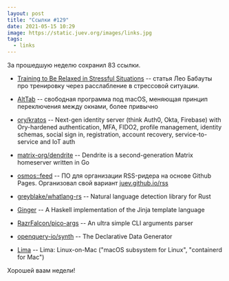 ```yaml
---
layout: post
title: "Ссылки #129"
date: 2021-05-15 10:29
image: https://static.juev.org/images/links.jpg
tags:
  - links
---
```

За прошедшую неделю сохранил 83 ссылки.

* [Training to Be Relaxed in Stressful
  Situations](https://zenhabits.net/relaxed/) -- статья Лео Бабауты про
  тренировку через расслабление в стрессовой ситуации.

* [AltTab](https://alt-tab-macos.netlify.app/) -- свободная программа под macOS,
  меняющая принцип переключения между окнами, более привычно

* [ory/kratos](https://github.com/ory/kratos) -- Next-gen identity server (think
  Auth0, Okta, Firebase) with Ory-hardened authentication, MFA, FIDO2, profile
  management, identity schemas, social sign in, registration, account recovery,
  service-to-service and IoT auth

* [matrix-org/dendrite](https://github.com/matrix-org/dendrite) -- Dendrite is a
  second-generation Matrix homeserver written in Go

* [osmos::feed](https://github.com/osmoscraft/osmosfeed) -- ПО для организации
  RSS-ридера на основе Github Pages. Организовал свой вариант
  [juev.github.io/rss](https://juev.github.io/rss/)

* [greyblake/whatlang-rs](https://github.com/greyblake/whatlang-rs) -- Natural
  language detection library for Rust

* [Ginger](https://github.com/tdammers/ginger) -- A Haskell implementation of
  the Jinja template language

* [RazrFalcon/pico-args](https://github.com/RazrFalcon/pico-args) -- An ultra
  simple CLI arguments parser

* [openquery-io/synth](https://github.com/openquery-io/synth) -- The Declarative
  Data Generator

* [Lima](https://github.com/AkihiroSuda/lima/tree/master) -- Lima: Linux-on-Mac
  ("macOS subsystem for Linux", "containerd for Mac")

Хорошей ваам недели!
